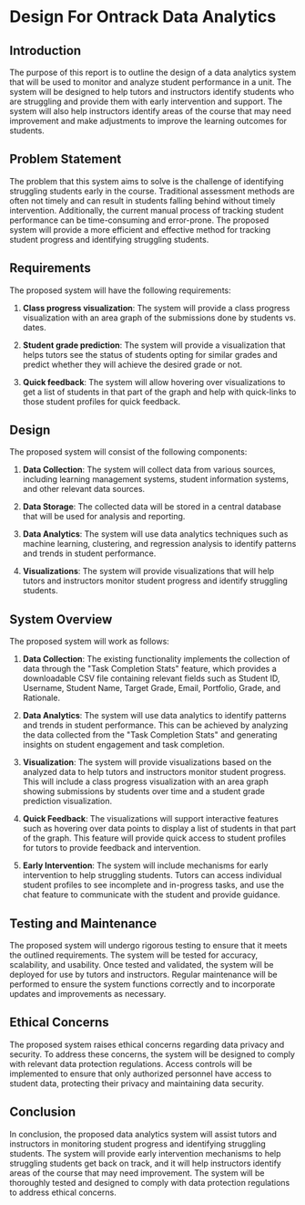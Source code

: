 # Design For Ontrack Data Analytics

## Introduction

The purpose of this report is to outline the design of a data analytics system that will be used to monitor and analyze student performance in a unit. The system will be designed to help tutors and instructors identify students who are struggling and provide them with early intervention and support. The system will also help instructors identify areas of the course that may need improvement and make adjustments to improve the learning outcomes for students.

## Problem Statement

The problem that this system aims to solve is the challenge of identifying struggling students early in the course. Traditional assessment methods are often not timely and can result in students falling behind without timely intervention. Additionally, the current manual process of tracking student performance can be time-consuming and error-prone. The proposed system will provide a more efficient and effective method for tracking student progress and identifying struggling students.

## Requirements

The proposed system will have the following requirements:

1. **Class progress visualization**: The system will provide a class progress visualization with an area graph of the submissions done by students vs. dates.

2. **Student grade prediction**: The system will provide a visualization that helps tutors see the status of students opting for similar grades and predict whether they will achieve the desired grade or not.

3. **Quick feedback**: The system will allow hovering over visualizations to get a list of students in that part of the graph and help with quick-links to those student profiles for quick feedback.

## Design

The proposed system will consist of the following components:

1. **Data Collection**: The system will collect data from various sources, including learning management systems, student information systems, and other relevant data sources.

2. **Data Storage**: The collected data will be stored in a central database that will be used for analysis and reporting.

3. **Data Analytics**: The system will use data analytics techniques such as machine learning, clustering, and regression analysis to identify patterns and trends in student performance.

4. **Visualizations**: The system will provide visualizations that will help tutors and instructors monitor student progress and identify struggling students.

## System Overview

The proposed system will work as follows:

1. **Data Collection**: The existing functionality implements the collection of data through the "Task Completion Stats" feature, which provides a downloadable CSV file containing relevant fields such as Student ID, Username, Student Name, Target Grade, Email, Portfolio, Grade, and Rationale.

2. **Data Analytics**: The system will use data analytics to identify patterns and trends in student performance. This can be achieved by analyzing the data collected from the "Task Completion Stats" and generating insights on student engagement and task completion.

3. **Visualization**: The system will provide visualizations based on the analyzed data to help tutors and instructors monitor student progress. This will include a class progress visualization with an area graph showing submissions by students over time and a student grade prediction visualization.

4. **Quick Feedback**: The visualizations will support interactive features such as hovering over data points to display a list of students in that part of the graph. This feature will provide quick access to student profiles for tutors to provide feedback and intervention.

5. **Early Intervention**: The system will include mechanisms for early intervention to help struggling students. Tutors can access individual student profiles to see incomplete and in-progress tasks, and use the chat feature to communicate with the student and provide guidance.

## Testing and Maintenance

The proposed system will undergo rigorous testing to ensure that it meets the outlined requirements. The system will be tested for accuracy, scalability, and usability. Once tested and validated, the system will be deployed for use by tutors and instructors. Regular maintenance will be performed to ensure the system functions correctly and to incorporate updates and improvements as necessary.

## Ethical Concerns

The proposed system raises ethical concerns regarding data privacy and security. To address these concerns, the system will be designed to comply with relevant data protection regulations. Access controls will be implemented to ensure that only authorized personnel have access to student data, protecting their privacy and maintaining data security.

## Conclusion

In conclusion, the proposed data analytics system will assist tutors and instructors in monitoring student progress and identifying struggling students. The system will provide early intervention mechanisms to help struggling students get back on track, and it will help instructors identify areas of the course that may need improvement. The system will be thoroughly tested and designed to comply with data protection regulations to address ethical concerns.

